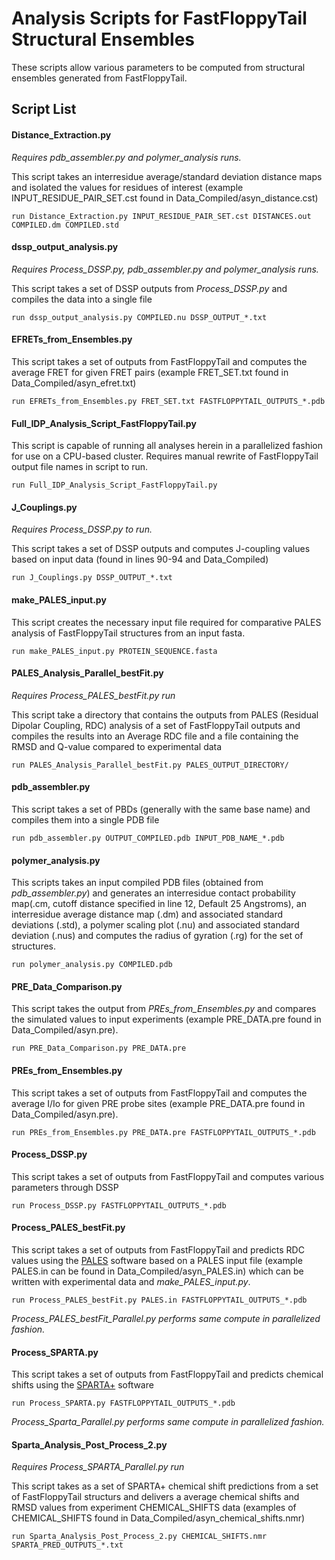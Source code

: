 # Analysis Scripts for FastFloppyTail Structural Ensembles
These scripts allow various parameters to be computed from structural ensembles generated from FastFloppyTail.

## Script List
 
#### Distance_Extraction.py

_Requires pdb_assembler.py and polymer_analysis runs._ 

This script takes an interresidue average/standard deviation distance maps and isolated the values
for residues of interest (example INPUT_RESIDUE_PAIR_SET.cst found in Data_Compiled/asyn_distance.cst)

```run Distance_Extraction.py INPUT_RESIDUE_PAIR_SET.cst DISTANCES.out COMPILED.dm COMPILED.std```

#### dssp_output_analysis.py

_Requires Process_DSSP.py, pdb_assembler.py and polymer_analysis runs._

This script takes a set of DSSP outputs from _Process_DSSP.py_ and compiles the data into a single file

```run dssp_output_analysis.py COMPILED.nu DSSP_OUTPUT_*.txt```

#### EFRETs_from_Ensembles.py

This script takes a set of outputs from FastFloppyTail and computes the average FRET for given FRET pairs (example FRET_SET.txt found in Data_Compiled/asyn_efret.txt)

```run EFRETs_from_Ensembles.py FRET_SET.txt FASTFLOPPYTAIL_OUTPUTS_*.pdb```

#### Full_IDP_Analysis_Script_FastFloppyTail.py

This script is capable of running all analyses herein in a parallelized fashion for use on a CPU-based cluster. Requires manual rewrite of FastFloppyTail output
file names in script to run. 

```run Full_IDP_Analysis_Script_FastFloppyTail.py```

#### J_Couplings.py

_Requires Process_DSSP.py to run._

This script takes a set of DSSP outputs and computes J-coupling values based on input data (found in lines 90-94 and Data_Compiled)

```run J_Couplings.py DSSP_OUTPUT_*.txt```

#### make_PALES_input.py

This script creates the necessary input file required for comparative PALES analysis of FastFloppyTail structures from an input fasta.

```run make_PALES_input.py PROTEIN_SEQUENCE.fasta```

#### PALES_Analysis_Parallel_bestFit.py

_Requires Process_PALES_bestFit.py run_

This script take a directory that contains the outputs from PALES (Residual Dipolar Coupling, RDC) analysis of a set of FastFloppyTail
outputs and compiles the results into an Average RDC file and a file containing the RMSD and Q-value compared to experimental data

```run PALES_Analysis_Parallel_bestFit.py PALES_OUTPUT_DIRECTORY/```

#### pdb_assembler.py

This script takes a set of PBDs (generally with the same base name) and compiles them into a single PDB file

```run pdb_assembler.py OUTPUT_COMPILED.pdb INPUT_PDB_NAME_*.pdb```

#### polymer_analysis.py

This scripts takes an input compiled PDB files (obtained from _pdb_assembler.py_) and generates an interresidue contact probability map(.cm, cutoff distance specified in line 12, Default 25 Angstroms), 
an interresidue average distance map (.dm) and associated standard deviations (.std), a polymer scaling plot (.nu) and associated standard deviation (.nus) and computes the radius of gyration (.rg) for 
the set of structures.

```run polymer_analysis.py COMPILED.pdb```

#### PRE_Data_Comparison.py

This script takes the output from _PREs_from_Ensembles.py_ and compares the simulated values to input experiments (example PRE_DATA.pre found in Data_Compiled/asyn.pre).

```run PRE_Data_Comparison.py PRE_DATA.pre```

#### PREs_from_Ensembles.py

This script takes a set of outputs from FastFloppyTail and computes the average I/Io for given PRE probe sites (example PRE_DATA.pre found in Data_Compiled/asyn.pre).

```run PREs_from_Ensembles.py PRE_DATA.pre FASTFLOPPYTAIL_OUTPUTS_*.pdb```

#### Process_DSSP.py

This script takes a set of outputs from FastFloppyTail and computes various parameters through DSSP

```run Process_DSSP.py FASTFLOPPYTAIL_OUTPUTS_*.pdb```

#### Process_PALES_bestFit.py

This script takes a set of outputs from FastFloppyTail and predicts RDC values using the [PALES](https://www3.mpibpc.mpg.de/groups/zweckstetter/_links/software_pales.htm#HuP) software based on a PALES input file 
(example PALES.in can be found in Data_Compiled/asyn_PALES.in) which can be written with experimental data and _make_PALES_input.py_. 

```run Process_PALES_bestFit.py PALES.in FASTFLOPPYTAIL_OUTPUTS_*.pdb```

_Process_PALES_bestFit_Parallel.py performs same compute in parallelized fashion._

#### Process_SPARTA.py

This script takes a set of outputs from FastFloppyTail and predicts chemical shifts using the [SPARTA+](https://spin.niddk.nih.gov/bax/software/SPARTA+/) software

```run Process_SPARTA.py FASTFLOPPYTAIL_OUTPUTS_*.pdb```

_Process_Sparta_Parallel.py performs same compute in parallelized fashion._

#### Sparta_Analysis_Post_Process_2.py

_Requires Process_SPARTA_Parallel.py run_

This script takes as a set of SPARTA+ chemical shift predictions from a set of FastFloppyTail structurs and delivers a average chemical shifts and RMSD values from experiment
CHEMICAL_SHIFTS data (examples of CHEMICAL_SHIFTS found in Data_Compiled/asyn_chemical_shifts.nmr)

```run Sparta_Analysis_Post_Process_2.py CHEMICAL_SHIFTS.nmr SPARTA_PRED_OUTPUTS_*.txt```
